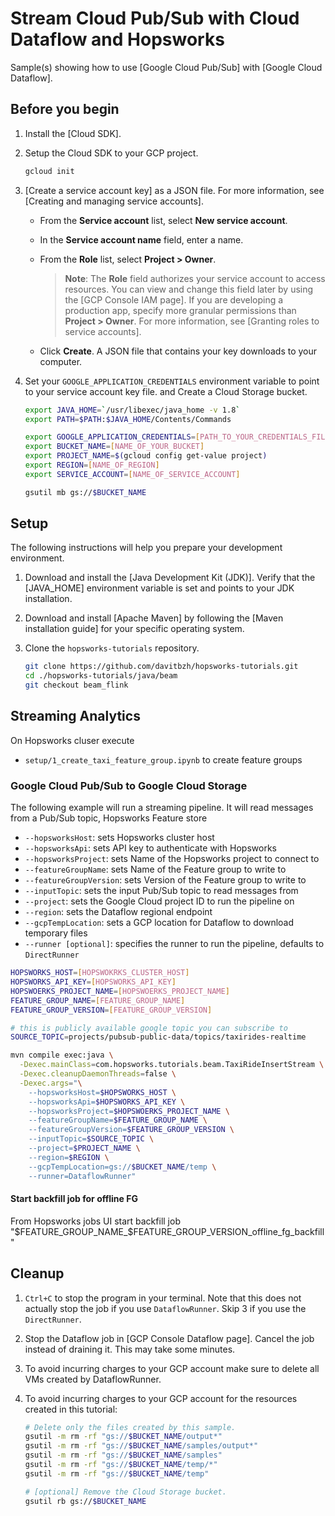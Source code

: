 # Stream Cloud Pub/Sub with Cloud Dataflow and Hopsworks

Sample(s) showing how to use [Google Cloud Pub/Sub] with [Google Cloud Dataflow].

## Before you begin

1. Install the [Cloud SDK].

1. Setup the Cloud SDK to your GCP project.

   ```bash
   gcloud init
   ```

1. [Create a service account key] as a JSON file.
   For more information, see [Creating and managing service accounts].

    * From the **Service account** list, select **New service account**.
    * In the **Service account name** field, enter a name.
    * From the **Role** list, select **Project > Owner**.

      > **Note**: The **Role** field authorizes your service account to access resources.
      > You can view and change this field later by using the [GCP Console IAM page].
      > If you are developing a production app, specify more granular permissions than **Project > Owner**.
      > For more information, see [Granting roles to service accounts].

    * Click **Create**. A JSON file that contains your key downloads to your computer.

1. Set your `GOOGLE_APPLICATION_CREDENTIALS` environment variable to point to your service account key file. and 
   Create a Cloud Storage bucket.

   ```bash   
   export JAVA_HOME=`/usr/libexec/java_home -v 1.8`
   export PATH=$PATH:$JAVA_HOME/Contents/Commands

   export GOOGLE_APPLICATION_CREDENTIALS=[PATH_TO_YOUR_CREDENTIALS_FILE]
   export BUCKET_NAME=[NAME_OF_YOUR_BUCKET]
   export PROJECT_NAME=$(gcloud config get-value project)
   export REGION=[NAME_OF_REGION]
   export SERVICE_ACCOUNT=[NAME_OF_SERVICE_ACCOUNT]
   
   gsutil mb gs://$BUCKET_NAME
   ```

## Setup

The following instructions will help you prepare your development environment.

1. Download and install the [Java Development Kit (JDK)].
   Verify that the [JAVA_HOME] environment variable is set and points to your JDK installation.

1. Download and install [Apache Maven] by following the [Maven installation guide] for your specific operating system.

1. Clone the `hopsworks-tutorials` repository.

    ```bash
    git clone https://github.com/davitbzh/hopsworks-tutorials.git
    cd ./hopsworks-tutorials/java/beam
    git checkout beam_flink
    ```

## Streaming Analytics
On Hopsworks cluser execute
- `setup/1_create_taxi_feature_group.ipynb` to create feature groups

### Google Cloud Pub/Sub to Google Cloud Storage
The following example will run a streaming pipeline. It will read messages from a Pub/Sub topic, Hopsworks Feature store

+ `--hopsworksHost`: sets Hopsworks cluster host
+ `--hopsworksApi`: sets API key to authenticate with Hopsworks
+ `--hopsworksProject`: sets Name of the Hopsworks project to connect to
+ `--featureGroupName`: sets Name of the Feature group to write to
+ `--featureGroupVersion`: sets Version of the Feature group to write to
+ `--inputTopic`: sets the input Pub/Sub topic to read messages from
+ `--project`: sets the Google Cloud project ID to run the pipeline on
+ `--region`: sets the Dataflow regional endpoint
+ `--gcpTempLocation`: sets a GCP location for Dataflow to download temporary files
+ `--runner [optional]`: specifies the runner to run the pipeline, defaults to `DirectRunner`


```bash
HOPSWORKS_HOST=[HOPSWOKRKS_CLUSTER_HOST]
HOPSWORKS_API_KEY=[HOPSWORKS_API_KEY]
HOPSWOERKS_PROJECT_NAME=[HOPSWOERKS_PROJECT_NAME]
FEATURE_GROUP_NAME=[FEATURE_GROUP_NAME]
FEATURE_GROUP_VERSION=[FEATURE_GROUP_VERSION]

# this is publicly available google topic you can subscribe to
SOURCE_TOPIC=projects/pubsub-public-data/topics/taxirides-realtime

mvn compile exec:java \
  -Dexec.mainClass=com.hopsworks.tutorials.beam.TaxiRideInsertStream \
  -Dexec.cleanupDaemonThreads=false \
  -Dexec.args="\
    --hopsworksHost=$HOPSWORKS_HOST \
    --hopsworksApi=$HOPSWORKS_API_KEY \
    --hopsworksProject=$HOPSWOERKS_PROJECT_NAME \
    --featureGroupName=$FEATURE_GROUP_NAME \
    --featureGroupVersion=$FEATURE_GROUP_VERSION \
    --inputTopic=$SOURCE_TOPIC \
    --project=$PROJECT_NAME \
    --region=$REGION \
    --gcpTempLocation=gs://$BUCKET_NAME/temp \
    --runner=DataflowRunner"
```

#### Start backfill job for offline FG
From Hopsworks jobs UI start backfill job "$FEATURE_GROUP_NAME_$FEATURE_GROUP_VERSION_offline_fg_backfill"

## Cleanup

1. `Ctrl+C` to stop the program in your terminal. Note that this does not actually stop the job if you use `DataflowRunner`. Skip 3 if you use the `DirectRunner`.

1. Stop the Dataflow job in [GCP Console Dataflow page]. Cancel the job instead of draining it. This may take some minutes.

1. To avoid incurring charges to your GCP account make sure to delete all VMs created by DataflowRunner.

1. To avoid incurring charges to your GCP account for the resources created in this tutorial:

    ```bash
    # Delete only the files created by this sample.
    gsutil -m rm -rf "gs://$BUCKET_NAME/output*"
    gsutil -m rm -rf "gs://$BUCKET_NAME/samples/output*"
    gsutil -m rm -rf "gs://$BUCKET_NAME/samples"
    gsutil -m rm -rf "gs://$BUCKET_NAME/temp/*"
    gsutil -m rm -rf "gs://$BUCKET_NAME/temp"
    
    # [optional] Remove the Cloud Storage bucket.
    gsutil rb gs://$BUCKET_NAME
    ```
